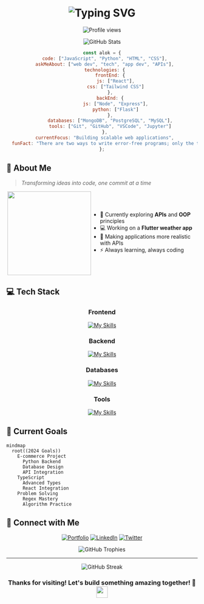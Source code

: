 <h1 align="center">
  <img src="https://readme-typing-svg.herokuapp.com?font=Fira+Code&pause=1000&color=2196F3&center=true&vCenter=true&width=435&lines=Hi+there%2C+I'm+Alok+Kumar+%F0%9F%91%8B;Full-Stack+Developer;Python+Enthusiast;API+Explorer" alt="Typing SVG" />
</h1>

<p align="center">
  <img src="https://komarev.com/ghpvc/?username=alokkumar777&label=Profile%20views&color=0e75b6&style=flat" alt="Profile views" />
</p>

<p align="center">
  <img src="https://github-readme-stats.vercel.app/api?username=alokkumar777&show_icons=true&theme=radical" alt="GitHub Stats" />
</p>

<div align="center">
  
  ```javascript
  const alok = {
    code: ["JavaScript", "Python", "HTML", "CSS"],
    askMeAbout: ["web dev", "tech", "app dev", "APIs"],
    technologies: {
        frontEnd: {
            js: ["React"],
            css: ["Tailwind CSS"]
        },
        backEnd: {
            js: ["Node", "Express"],
            python: ["Flask"]
        },
        databases: ["MongoDB", "PostgreSQL", "MySQL"],
        tools: ["Git", "GitHub", "VSCode", "Jupyter"]
    },
    currentFocus: "Building scalable web applications",
    funFact: "There are two ways to write error-free programs; only the third one works"
  };
  ```
  
</div>

## 🚀 About Me
> *Transforming ideas into code, one commit at a time*
<div style="display: flex; align-items: center; justify-content: space-between;">

<img align="right" width="220" src="https://raw.githubusercontent.com/abhisheknaiidu/abhisheknaiidu/master/code.gif"/>

- 🌱 Currently exploring **APIs** and **OOP** principles  
- 💻 Working on a **Flutter weather app**  
- 🎯 Making applications more realistic with APIs  
- ⚡ Always learning, always coding  

</div>


## 💻 Tech Stack

<div align="center">

### Frontend
[![My Skills](https://skillicons.dev/icons?i=html,css,js,react,tailwind)](https://skillicons.dev)

### Backend
[![My Skills](https://skillicons.dev/icons?i=nodejs,express,python,flask)](https://skillicons.dev)

### Databases
[![My Skills](https://skillicons.dev/icons?i=mongodb,postgresql,mysql)](https://skillicons.dev)

### Tools
[![My Skills](https://skillicons.dev/icons?i=git,github,vscode,jupyter)](https://skillicons.dev)

</div>
<!--
## 📊 This Week I Spent Time On
<div align="center">
  <img src="https://github-readme-stats.vercel.app/api/wakatime?username=alokkumar777&layout=compact" alt="Wakatime Stats"/>
</div> -->

## 🎯 Current Goals
```mermaid
mindmap
  root((2024 Goals))
    E-commerce Project
      Python Backend
      Database Design
      API Integration
    TypeScript
      Advanced Types
      React Integration
    Problem Solving
      Regex Mastery
      Algorithm Practice
```

## 🤝 Connect with Me
<div align="center">
  
[![Portfolio](https://img.shields.io/badge/Portfolio-000000?style=for-the-badge&logo=About.me&logoColor=white)](https://alokkumar777.github.io/my-portfolio/)
[![LinkedIn](https://img.shields.io/badge/LinkedIn-0077B5?style=for-the-badge&logo=linkedin&logoColor=white)](https://www.linkedin.com/in/alok-kumar-8b47a4270)
[![Twitter](https://img.shields.io/badge/Twitter-1DA1F2?style=for-the-badge&logo=twitter&logoColor=white)](https://x.com/Alokumar1810)

</div>

<div align="center">
  <img src="https://github-profile-trophy.vercel.app/?username=alokkumar777&theme=radical&no-frame=false&no-bg=true&margin-w=4" alt="GitHub Trophies"/>
</div>

---

<div align="center">
  <img src="https://github-readme-streak-stats.herokuapp.com/?user=alokkumar777&theme=radical" alt="GitHub Streak"/>
</div>

<h3 align="center">
  Thanks for visiting! Let's build something amazing together! 🚀
  <img src="https://raw.githubusercontent.com/BrunnerLivio/brunnerlivio/master/images/wave.gif" width="30px"/>
</h3>
